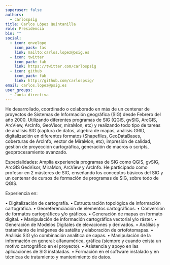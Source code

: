 ```yaml
---
superuser: false
authors:
  - carlospsig
title: Carlos López Quintanilla
role: Presidencia
bio: ""
social:
  - icon: envelope
    icon_pack: fas
    link: mailto:carlos.lopez@psig.es
  - icon: twitter
    icon_pack: fab
    link: https://twitter.com/carlospsig
  - icon: github
    icon_pack: fab
    link: http://github.com/carlospsig/
email: carlos.lopez@psig.es
user_groups:
  - Junta directiva
---
```

He desarrollado, coordinado o colaborado en más de un centenar de proyectos de Sistemas de Información geográfica (SIG) desde Febrero del año 2000. Utilizando diferentes programas de SIG (QGIS, gvSIG, ArcGIS, ArcView, ArcInfo, GeoVisor, miraMon, etc) y realizando todo tipo de tareas de análisis SIG (captura de datos, algebra de mapas, análisis GRID, digitalización en diferentes formatos (Shapefiles, GeoDataBases, coberturas de ArcInfo, vector de MiraMon, etc), impresión de calidad, gestión de proyección cartográfica, generación de macros o scripts, geoprocesamiento avanzado.

Especialidades: Amplia experiencia programas de SIG como QGIS, gvSIG, ArcGIS GeoVisor, MiraMon, ArcView y ArcInfo. He participado como profesor en 2 másteres de SIG, enseñando los conceptos básicos del SIG y un centenar de cursos de formación de programas de SIG, sobre todo de QGIS.

Experiencia en:

• Digitalización de cartografía.
• Estructuración topológica de información cartográfica.
• Georeferenciación de elementos cartográficos.
• Conversión de formatos cartográficos y/o gráficos.
• Generación de mapas en formato digital.
• Manipulación de información cartográfica vectorial y/o ráster.
• Generación de Modelos Digitales de elevaciones y derivados.
• Análisis y tratamiento de imágenes de satélite y elaboración de ortofotomapas.
• Análisis SIG y/o combinación analítica de capas.
• Manipulación de la información en general: alfanumérica, gráfica (siempre y cuando exista un motivo cartográfico en el proyecto).
• Asistencia y apoyo en las aplicaciones de SIG instaladas.
• Formación en el software instalado y en técnicas de tratamiento y mantenimiento de datos.